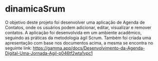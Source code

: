 # dinamicaSrum
O objetivo deste projeto foi desenvolver uma aplicação de Agenda de Contatos, onde os usuários podem adicionar, editar, visualizar e remover contatos. A aplicação foi desenvolvida em um ambiente acadêmico, seguindo as práticas da metodologia ágil Scrum.
Também foi criada uma apresentação com base nos documentos acima, a mesma se encontra no seguinte link: https://gamma.app/docs/Desenvolvimento-da-Agenda-Digital-Uma-Jornada-Agil-p046tf2wta1vpc1
